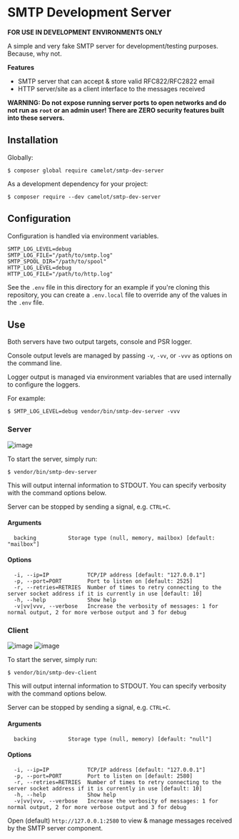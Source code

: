 SMTP Development Server
=======================

**FOR USE IN DEVELOPMENT ENVIRONMENTS ONLY**

A simple and very fake SMTP server for development/testing purposes. Because, why not.

**Features**
 - SMTP server that can accept & store valid RFC822/RFC2822 email
 - HTTP server/site as a client interface to the messages received

**WARNING: Do not expose running server ports to open networks and do not run as 
`root` or an admin user! There are ZERO security features built into these 
servers.** 

Installation
------------

Globally:

```console
$ composer global require camelot/smtp-dev-server
```

As a development dependency for your project:

```console
$ composer require --dev camelot/smtp-dev-server
```

Configuration
-------------

Configuration is handled via environment variables. 

```shell
SMTP_LOG_LEVEL=debug
SMTP_LOG_FILE="/path/to/smtp.log"
SMTP_SPOOL_DIR="/path/to/spool"
HTTP_LOG_LEVEL=debug
HTTP_LOG_FILE="/path/to/http.log"
```

See the `.env` file in this directory for an example if you're cloning this 
repository, you can create a `.env.local` file to override any of the values in
the `.env` file.

Use
---

Both servers have two output targets, console and PSR logger.

Console output levels are managed by passing `-v`, `-vv`, or `-vvv` as options
on the command line.

Logger output is managed via environment variables that are used internally to 
configure the loggers.

For example: 
```
$ SMTP_LOG_LEVEL=debug vendor/bin/smtp-dev-server -vvv
``` 

### Server

![image](https://user-images.githubusercontent.com/1427081/194073098-e655ea46-bda4-4c63-8d7e-c193f4636a82.png)

To start the server, simply run:

```console
$ vendor/bin/smtp-dev-server
```

This will output internal information to STDOUT. You can specify verbosity with
the command options below.

Server can be stopped by sending a signal, e.g. `CTRL+C`.

#### Arguments

```
  backing          Storage type (null, memory, mailbox) [default: "mailbox"]
```

#### Options

```
  -i, --ip=IP            TCP/IP address [default: "127.0.0.1"]
  -p, --port=PORT        Port to listen on [default: 2525]
  -r, --retries=RETRIES  Number of times to retry connecting to the server socket address if it is currently in use [default: 10]
  -h, --help             Show help
  -v|vv|vvv, --verbose   Increase the verbosity of messages: 1 for normal output, 2 for more verbose output and 3 for debug
```

### Client

![image](https://user-images.githubusercontent.com/1427081/194073411-604cb0b9-0901-48ee-ae0a-86459394ae3c.png)
![image](https://user-images.githubusercontent.com/1427081/194208872-28f7b627-846a-43ce-81d3-52c6c0a3b90d.png)

To start the server, simply run:

```console
$ vendor/bin/smtp-dev-client
```

This will output internal information to STDOUT. You can specify verbosity with 
the command options below.

Server can be stopped by sending a signal, e.g. `CTRL+C`.

#### Arguments

```
  backing          Storage type (null, memory) [default: "null"]
```

#### Options

```
  -i, --ip=IP            TCP/IP address [default: "127.0.0.1"]
  -p, --port=PORT        Port to listen on [default: 2580]
  -r, --retries=RETRIES  Number of times to retry connecting to the server socket address if it is currently in use [default: 10]
  -h, --help             Show help
  -v|vv|vvv, --verbose   Increase the verbosity of messages: 1 for normal output, 2 for more verbose output and 3 for debug
```

Open (default) `http://127.0.0.1:2580` to view & manage messages received by the SMTP server component.
